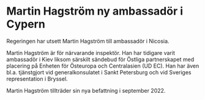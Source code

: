 # Martin Hagström ny ambassadör i Cypern

Regeringen har utsett Martin Hagström till ambassadör i Nicosia.

Martin Hagström är för närvarande inspektör. Han har tidigare varit ambassadör i Kiev liksom särskilt sändebud för Östliga partnerskapet med placering på Enheten för Östeuropa och Centralasien (UD EC). Han har även bl.a. tjänstgjort vid generalkonsulatet i Sankt Petersburg och vid Sveriges representation i Bryssel.

Martin Hagström tillträder sin nya befattning i september 2022.
